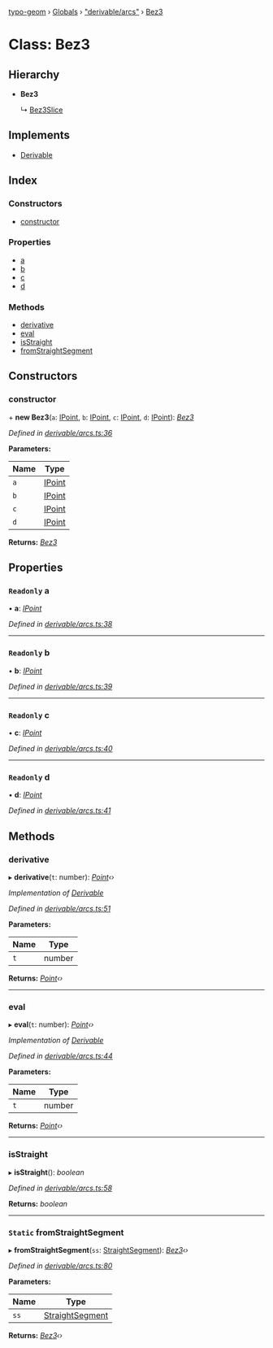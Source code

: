 [typo-geom](../README.md) › [Globals](../globals.md) › ["derivable/arcs"](../modules/_derivable_arcs_.md) › [Bez3](_derivable_arcs_.bez3.md)

# Class: Bez3

## Hierarchy

* **Bez3**

  ↳ [Bez3Slice](_bez_tool_shared_slice_arc_.bez3slice.md)

## Implements

* [Derivable](../interfaces/_derivable_interface_.derivable.md)

## Index

### Constructors

* [constructor](_derivable_arcs_.bez3.md#constructor)

### Properties

* [a](_derivable_arcs_.bez3.md#readonly-a)
* [b](_derivable_arcs_.bez3.md#readonly-b)
* [c](_derivable_arcs_.bez3.md#readonly-c)
* [d](_derivable_arcs_.bez3.md#readonly-d)

### Methods

* [derivative](_derivable_arcs_.bez3.md#derivative)
* [eval](_derivable_arcs_.bez3.md#eval)
* [isStraight](_derivable_arcs_.bez3.md#isstraight)
* [fromStraightSegment](_derivable_arcs_.bez3.md#static-fromstraightsegment)

## Constructors

###  constructor

\+ **new Bez3**(`a`: [IPoint](../modules/_point_interface_.md#ipoint), `b`: [IPoint](../modules/_point_interface_.md#ipoint), `c`: [IPoint](../modules/_point_interface_.md#ipoint), `d`: [IPoint](../modules/_point_interface_.md#ipoint)): *[Bez3](_derivable_arcs_.bez3.md)*

*Defined in [derivable/arcs.ts:36](https://github.com/be5invis/typo-geom/blob/5527277/src/derivable/arcs.ts#L36)*

**Parameters:**

Name | Type |
------ | ------ |
`a` | [IPoint](../modules/_point_interface_.md#ipoint) |
`b` | [IPoint](../modules/_point_interface_.md#ipoint) |
`c` | [IPoint](../modules/_point_interface_.md#ipoint) |
`d` | [IPoint](../modules/_point_interface_.md#ipoint) |

**Returns:** *[Bez3](_derivable_arcs_.bez3.md)*

## Properties

### `Readonly` a

• **a**: *[IPoint](../modules/_point_interface_.md#ipoint)*

*Defined in [derivable/arcs.ts:38](https://github.com/be5invis/typo-geom/blob/5527277/src/derivable/arcs.ts#L38)*

___

### `Readonly` b

• **b**: *[IPoint](../modules/_point_interface_.md#ipoint)*

*Defined in [derivable/arcs.ts:39](https://github.com/be5invis/typo-geom/blob/5527277/src/derivable/arcs.ts#L39)*

___

### `Readonly` c

• **c**: *[IPoint](../modules/_point_interface_.md#ipoint)*

*Defined in [derivable/arcs.ts:40](https://github.com/be5invis/typo-geom/blob/5527277/src/derivable/arcs.ts#L40)*

___

### `Readonly` d

• **d**: *[IPoint](../modules/_point_interface_.md#ipoint)*

*Defined in [derivable/arcs.ts:41](https://github.com/be5invis/typo-geom/blob/5527277/src/derivable/arcs.ts#L41)*

## Methods

###  derivative

▸ **derivative**(`t`: number): *[Point](_point_point_.point.md)‹›*

*Implementation of [Derivable](../interfaces/_derivable_interface_.derivable.md)*

*Defined in [derivable/arcs.ts:51](https://github.com/be5invis/typo-geom/blob/5527277/src/derivable/arcs.ts#L51)*

**Parameters:**

Name | Type |
------ | ------ |
`t` | number |

**Returns:** *[Point](_point_point_.point.md)‹›*

___

###  eval

▸ **eval**(`t`: number): *[Point](_point_point_.point.md)‹›*

*Implementation of [Derivable](../interfaces/_derivable_interface_.derivable.md)*

*Defined in [derivable/arcs.ts:44](https://github.com/be5invis/typo-geom/blob/5527277/src/derivable/arcs.ts#L44)*

**Parameters:**

Name | Type |
------ | ------ |
`t` | number |

**Returns:** *[Point](_point_point_.point.md)‹›*

___

###  isStraight

▸ **isStraight**(): *boolean*

*Defined in [derivable/arcs.ts:58](https://github.com/be5invis/typo-geom/blob/5527277/src/derivable/arcs.ts#L58)*

**Returns:** *boolean*

___

### `Static` fromStraightSegment

▸ **fromStraightSegment**(`ss`: [StraightSegment](_derivable_arcs_.straightsegment.md)): *[Bez3](_derivable_arcs_.bez3.md)‹›*

*Defined in [derivable/arcs.ts:80](https://github.com/be5invis/typo-geom/blob/5527277/src/derivable/arcs.ts#L80)*

**Parameters:**

Name | Type |
------ | ------ |
`ss` | [StraightSegment](_derivable_arcs_.straightsegment.md) |

**Returns:** *[Bez3](_derivable_arcs_.bez3.md)‹›*
